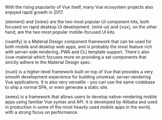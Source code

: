 With the rising popularity of Vue itself, many Vue ecosystem projects also enjoyed rapid growth in 2017.

{element} and {iview} are the two most popular UI component kits, both focused on rapid desktop UI development. {mint-ui} and {vux}, on the other hand, are the two most popular mobile-focused UI kits.

{vuetify} is a Material Design component framework that can be used for both mobile and desktop web apps, and is probably the most feature rich with server-side rendering, PWA and CLI template support. There's also {vue-material which focuses more on providing a set components that strictly adhere to the Material Design spec.

{nuxt} is a higher-level framework built on top of Vue that provides a very smooth development experience for building universal, server-rendering Vue applications. It is also very versatile - you can use the same codebase to ship a normal SPA, or even generate a static site.

{weex} is a framework that allows users to develop native-rendering mobile apps using familiar Vue syntax and API. It is developed by Alibaba and used in production in some of the most heavily used mobile apps in the world, with a strong focus on performance.
